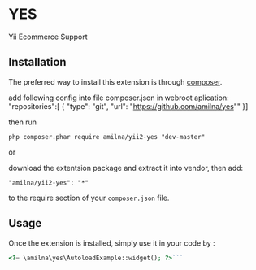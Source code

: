 YES
===
Yii Ecommerce Support

Installation
------------

The preferred way to install this extension is through [composer](http://getcomposer.org/download/).

add following config into file composer.json in webroot aplication:
"repositories":[ { "type": "git", "url": "https://github.com/amilna/yes"" }]

then run

```
php composer.phar require amilna/yii2-yes "dev-master"
```

or 

download the extentsion package and extract it into vendor, then add:

```
"amilna/yii2-yes": "*"
```

to the require section of your `composer.json` file.


Usage
-----

Once the extension is installed, simply use it in your code by  :

```php
<?= \amilna\yes\AutoloadExample::widget(); ?>```